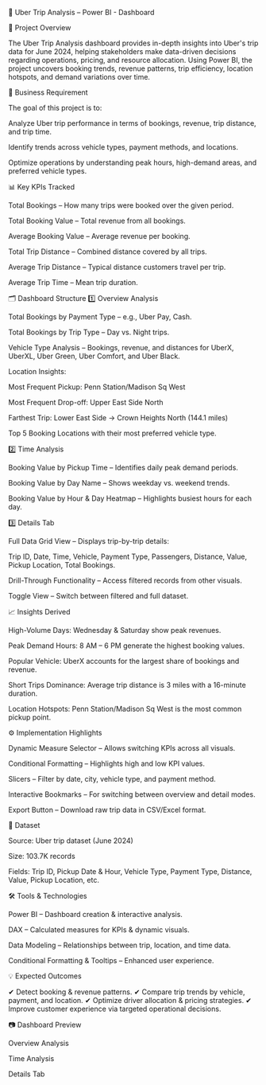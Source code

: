🚖 Uber Trip Analysis – Power BI - Dashboard

📌 Project Overview

The Uber Trip Analysis dashboard provides in-depth insights into Uber's trip data for June 2024, helping stakeholders make data-driven decisions regarding operations, pricing, and resource allocation.
Using Power BI, the project uncovers booking trends, revenue patterns, trip efficiency, location hotspots, and demand variations over time.


🎯 Business Requirement

The goal of this project is to:

Analyze Uber trip performance in terms of bookings, revenue, trip distance, and trip time.

Identify trends across vehicle types, payment methods, and locations.

Optimize operations by understanding peak hours, high-demand areas, and preferred vehicle types.

📊 Key KPIs Tracked

Total Bookings – How many trips were booked over the given period.

Total Booking Value – Total revenue from all bookings.

Average Booking Value – Average revenue per booking.

Total Trip Distance – Combined distance covered by all trips.

Average Trip Distance – Typical distance customers travel per trip.

Average Trip Time – Mean trip duration.

🗂 Dashboard Structure
1️⃣ Overview Analysis

Total Bookings by Payment Type – e.g., Uber Pay, Cash.

Total Bookings by Trip Type – Day vs. Night trips.

Vehicle Type Analysis – Bookings, revenue, and distances for UberX, UberXL, Uber Green, Uber Comfort, and Uber Black.

Location Insights:

Most Frequent Pickup: Penn Station/Madison Sq West

Most Frequent Drop-off: Upper East Side North

Farthest Trip: Lower East Side → Crown Heights North (144.1 miles)

Top 5 Booking Locations with their most preferred vehicle type.

2️⃣ Time Analysis

Booking Value by Pickup Time – Identifies daily peak demand periods.

Booking Value by Day Name – Shows weekday vs. weekend trends.

Booking Value by Hour & Day Heatmap – Highlights busiest hours for each day.

3️⃣ Details Tab

Full Data Grid View – Displays trip-by-trip details:

Trip ID, Date, Time, Vehicle, Payment Type, Passengers, Distance, Value, Pickup Location, Total Bookings.

Drill-Through Functionality – Access filtered records from other visuals.

Toggle View – Switch between filtered and full dataset.

📈 Insights Derived

High-Volume Days: Wednesday & Saturday show peak revenues.

Peak Demand Hours: 8 AM – 6 PM generate the highest booking values.

Popular Vehicle: UberX accounts for the largest share of bookings and revenue.

Short Trips Dominance: Average trip distance is 3 miles with a 16-minute duration.

Location Hotspots: Penn Station/Madison Sq West is the most common pickup point.

⚙️ Implementation Highlights

Dynamic Measure Selector – Allows switching KPIs across all visuals.

Conditional Formatting – Highlights high and low KPI values.

Slicers – Filter by date, city, vehicle type, and payment method.

Interactive Bookmarks – For switching between overview and detail modes.

Export Button – Download raw trip data in CSV/Excel format.

📂 Dataset

Source: Uber trip dataset (June 2024)

Size: 103.7K records

Fields: Trip ID, Pickup Date & Hour, Vehicle Type, Payment Type, Distance, Value, Pickup Location, etc.

🛠 Tools & Technologies

Power BI – Dashboard creation & interactive analysis.

DAX – Calculated measures for KPIs & dynamic visuals.

Data Modeling – Relationships between trip, location, and time data.

Conditional Formatting & Tooltips – Enhanced user experience.



💡 Expected Outcomes

✔ Detect booking & revenue patterns.
✔ Compare trip trends by vehicle, payment, and location.
✔ Optimize driver allocation & pricing strategies.
✔ Improve customer experience via targeted operational decisions.

📷 Dashboard Preview

Overview Analysis


Time Analysis


Details Tab
